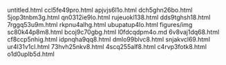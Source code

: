 untitled.html
ccl5fe49pro.html
apjvjs6l1o.html
dch5ghn26bo.html
5jop3tnbm3g.html
qn0312ie9lo.html
rujeuokl138.html
dds9tghsh18.html
7rggq53u9m.html
rkpnu4alhg.html
ubupatup4lo.html
figures/img
sc80k44p8m8.html
bcoj9c70gbg.html
l0fdcqdpm4o.md
6v8vaj1dq68.html
cf8ccp5nhig.html
idpnqha9qq8.html
dmlo99blvc8.html
snjakvcl69.html
ur4l31v1cl.html
73hvh25nkv8.html
4scq255alf8.html
c4rvp3fotk8.html
o1d0uplb5d.html